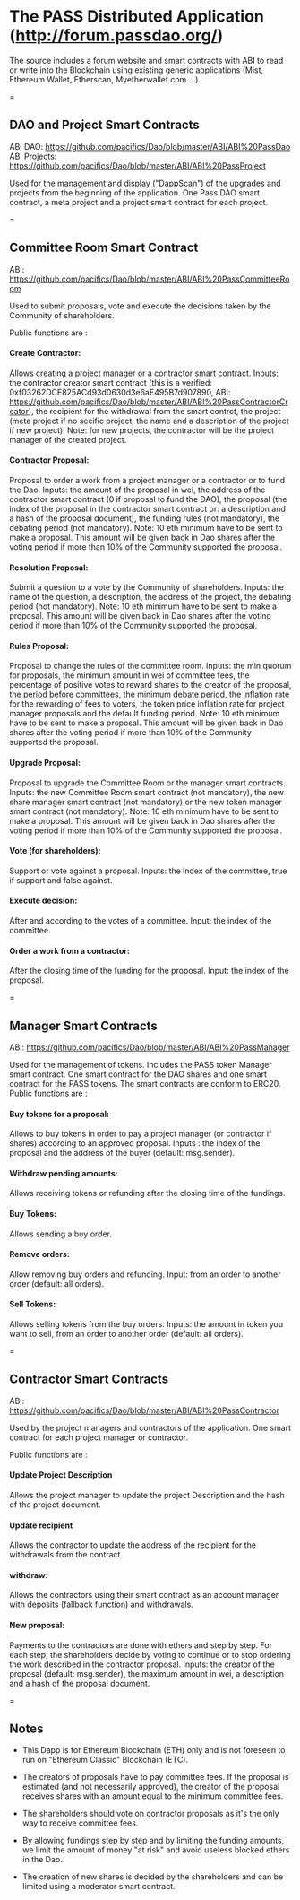 # The PASS Distributed Application (http://forum.passdao.org/)

The source includes a forum website and smart contracts with ABI to read or write into the Blockchain using existing generic applications (Mist, Ethereum Wallet, Etherscan, Myetherwallet.com ...).  

=

## DAO and Project Smart Contracts
ABI DAO: https://github.com/pacifics/Dao/blob/master/ABI/ABI%20PassDao  
ABI Projects: https://github.com/pacifics/Dao/blob/master/ABI/ABI%20PassProject  
  
Used for the management and display ("DappScan") of the upgrades and projects from the beginning of the application. One Pass DAO smart contract, a meta project and a project smart contract for each project.

=

## Committee Room Smart Contract
ABI: https://github.com/pacifics/Dao/blob/master/ABI/ABI%20PassCommitteeRoom  
  
Used to submit proposals, vote and execute the decisions taken by the Community of shareholders.  
  
Public functions are :

#### Create Contractor: 
Allows creating a project manager or a contractor smart contract. Inputs: the contractor creator smart contract (this is a verified: 0xf03262DCE825ACd93d0630d3e6aE495B7d907890, ABI: https://github.com/pacifics/Dao/blob/master/ABI/ABI%20PassContractorCreator), the recipient for the withdrawal from the smart contrct, the project (meta project if no secific project, the name and a description of the project if new project). Note: for new projects, the contractor will be the project manager of the created project.

#### Contractor Proposal: 
Proposal to order a work from a project manager or a contractor or to fund the Dao. Inputs: the amount of the proposal in wei, the address of the contractor smart contract (0 if proposal to fund the DAO), the proposal (the index of the proposal in the contractor smart contract or: a description and a hash of the proposal document), the funding rules (not mandatory), the debating period (not mandatory). Note: 10 eth minimum have to be sent to make a proposal. This amount will be given back in Dao shares after the voting period if more than 10% of the Community supported the proposal.

#### Resolution Proposal: 
Submit a question to a vote by the Community of shareholders. Inputs: the name of the question, a description, the address of the project, the debating period (not mandatory). Note: 10 eth minimum have to be sent to make a proposal. This amount will be given back in Dao shares after the voting period if more than 10% of the Community supported the proposal.

#### Rules Proposal: 
Proposal to change the rules of the committee room. Inputs: the min quorum for proposals, the minimum amount in wei of committee fees, the percentage of positive votes to reward shares to the creator of the proposal, the period before committees, the minimum debate period, the inflation rate for the rewarding of fees to voters, the token price inflation rate for project manager proposals and the default funding period. Note: 10 eth minimum have to be sent to make a proposal. This amount will be given back in Dao shares after the voting period if more than 10% of the Community supported the proposal.

#### Upgrade Proposal: 
Proposal to upgrade the Committee Room or the manager smart contracts. Inputs: the new Committee Room smart contract (not mandatory), the new share manager smart contract (not mandatory) or the new token manager smart contract (not mandatory). Note: 10 eth minimum have to be sent to make a proposal. This amount will be given back in Dao shares after the voting period if more than 10% of the Community supported the proposal.

#### Vote (for shareholders): 
Support or vote against a proposal. Inputs: the index of the committee, true if support and false against.

#### Execute decision: 
After and according to the votes of a committee. Input: the index of the committee.

#### Order a work from a contractor: 
After the closing time of the funding for the proposal. Input: the index of the proposal.

=

## Manager Smart Contracts
ABI: https://github.com/pacifics/Dao/blob/master/ABI/ABI%20PassManager  
  
Used for the management of tokens. Includes the PASS token Manager smart contract. One smart contract for the DAO shares and one smart contract for the PASS tokens. The smart contracts are conform to ERC20. Public functions are : 

#### Buy tokens for a proposal: 
Allows to buy tokens in order to pay a project manager (or contractor if shares) according to an approved proposal. Inputs : the index of the proposal and the address of the buyer (default: msg.sender).

#### Withdraw pending amounts: 
Allows receiving tokens or refunding after the closing time of the fundings.

#### Buy Tokens: 
Allows sending a buy order.

#### Remove orders: 
Allow removing buy orders and refunding. Input: from an order to another order (default: all orders).

#### Sell Tokens: 
Allows selling tokens from the buy orders. Inputs: the amount in token you want to sell, from an order to another order (default: all orders).

=

## Contractor Smart Contracts
ABI: https://github.com/pacifics/Dao/blob/master/ABI/ABI%20PassContractor  
  
Used by the project managers and contractors of the application. One smart contract for each project manager or contractor.  
  
Public functions are : 

#### Update Project Description
Allows the project manager to update the project Description and the hash of the project document.

#### Update recipient
Allows the contractor to update the address of the recipient for the withdrawals from the contract.

#### withdraw:
Allows the contractors using their smart contract as an account manager with deposits (fallback function) and withdrawals.

#### New proposal: 
Payments to the contractors are done with ethers and step by step. For each step, the shareholders decide by voting to continue or to stop ordering the work described in the contractor proposal. Inputs: the creator of the proposal (default: msg.sender), the maximum amount in wei, a description and a hash of the proposal document.

=

## Notes

- This Dapp is for Ethereum Blockchain (ETH) only and is not foreseen to run on "Ethereum Classic" Blockchain (ETC).

- The creators of proposals have to pay committee fees. If the proposal is estimated (and not necessarily approved), the creator of the proposal receives shares with an amount equal to the minimum committee fees.

- The shareholders should vote on contractor proposals as it's the only way to receive committee fees. 

- By allowing fundings step by step and by limiting the funding amounts, we limit the amount of money "at risk" and avoid useless blocked ethers in the Dao.

- The creation of new shares is decided by the shareholders and can be limited using a moderator smart contract. 
